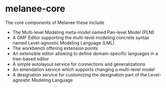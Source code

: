 melanee-core
============

The core components of Melanee these include

- The Multi-level Modeling meta-model named Pan-level Model (PLM)
- A GMF Editor supporting the multi-level modeling concrete syntax named Level-agnostic Modeling Language (LML)
- The workbench offering extension points
- An extensible editor allowing to define domain-specific languages in a tree-based editor
- A simple autolayout service for connections and generalizations
- An emendation service which supports changing a multi-level model
- A designation service for customizing the designation part of the Level-agnostic Modeling Language
